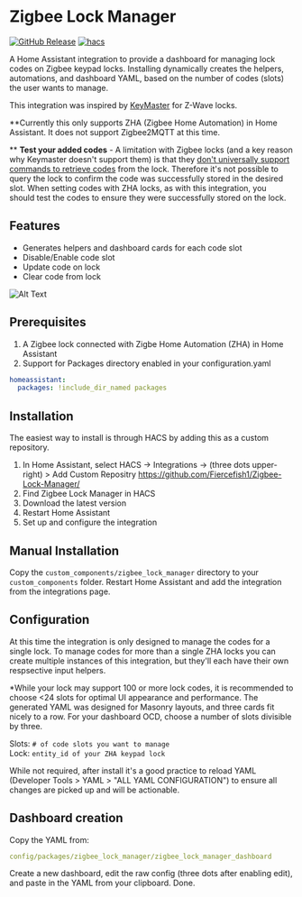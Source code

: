 # Zigbee Lock Manager
[![GitHub Release][releases-shield]][releases]
[![hacs][hacsbadge]][hacs]

A Home Assistant integration to provide a dashboard for managing lock codes on Zigbee keypad locks.  Installing dynamically creates the helpers, automations, and dashboard YAML, based on the number of codes (slots) the user wants to manage.  

This integration was inspired by [KeyMaster](https://github.com/FutureTense/keymaster) for Z-Wave locks.  

**Currently this only supports ZHA (Zigbee Home Automation) in Home Assistant.  It does not support Zigbee2MQTT at this time. <br>

** **Test your added codes** - A limitation with Zigbee locks (and a key reason why Keymaster doesn't support them) is that they [don't universally support commands to retrieve codes](https://community.home-assistant.io/t/zha-yale-yrd210-getting-unsup-cluster-command-when-calling-get-pin-code/498428) from the lock. Therefore it's not possible to query the lock to confirm the code was successfully stored in the desired slot.  When setting codes with ZHA locks, as with this integration, you should test the codes to ensure they were successfully stored on the lock. 

## Features
* Generates helpers and dashboard cards for each code slot
* Disable/Enable code slot
* Update code on lock
* Clear code from lock

![Alt Text](ZLM_UI.jpg)

## Prerequisites
1. A Zigbee lock connected with Zigbe Home Automation (ZHA) in Home Assistant
2. Support for Packages directory enabled in your configuration.yaml
```YAML
homeassistant:
  packages: !include_dir_named packages
```

## Installation

The easiest way to install is through HACS by adding this as a custom repository.<br>

1. In Home Assistant, select HACS -> Integrations -> (three dots upper-right) > Add Custom Repositry https://github.com/Fiercefish1/Zigbee-Lock-Manager/
2. Find Zigbee Lock Manager in HACS
3. Download the latest version
4. Restart Home Assistant
5. Set up and configure the integration 


## Manual Installation

Copy the `custom_components/zigbee_lock_manager` directory to your `custom_components` folder. Restart Home Assistant and add the integration from the integrations page.

## Configuration

At this time the integration is only designed to manage the codes for a single lock.  To manage codes for more than a single ZHA locks you can create multiple instances of this integration, but they'll each have their own respsective input helpers. 

*While your lock may support 100 or more lock codes, it is recommended to choose <24 slots for optimal UI appearance and performance. The generated YAML was designed for Masonry layouts, and three cards fit nicely to a row.  For your dashboard OCD, choose a number of slots divisible by three. 

Slots: `# of code slots you want to manage` <br>
Lock: `entity_id of your ZHA keypad lock`

While not required, after install it's a good practice to reload YAML (Developer Tools > YAML > "ALL YAML CONFIGURATION") to ensure all changes are picked up and will be actionable. 

## Dashboard creation
Copy the YAML from: <br>
```YAML
config/packages/zigbee_lock_manager/zigbee_lock_manager_dashboard
```
Create a new dashboard, edit the raw config (three dots after enabling edit), and paste in the YAML from your clipboard.
Done.


[hacs]: https://hacs.xyz
[hacsbadge]: https://img.shields.io/badge/HACS-Default-41BDF5.svg?style=for-the-badge
[releases-shield]: https://img.shields.io/github/v/release/Fiercefish1/zigbee-lock-manager.svg?style=for-the-badge
[releases]: https://github.com/Fiercefish1/Zigbee-Lock-Manager/releases

